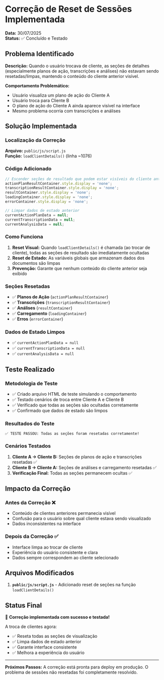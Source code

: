 # Correção de Reset de Sessões Implementada

**Data:** 30/07/2025  
**Status:** ✅ Concluído e Testado

## Problema Identificado

**Descrição:** Quando o usuário trocava de cliente, as seções de detalhes (especialmente planos de ação, transcrições e análises) não estavam sendo resetadas/limpas, mantendo o conteúdo do cliente anterior visível.

**Comportamento Problemático:**
- Usuário visualiza um plano de ação do Cliente A
- Usuário troca para Cliente B
- O plano de ação do Cliente A ainda aparece visível na interface
- Mesmo problema ocorria com transcrições e análises

## Solução Implementada

### Localização da Correção
**Arquivo:** `public/js/script.js`  
**Função:** `loadClientDetails()` (linha ~1076)

### Código Adicionado

```javascript
// Esconder seções de resultado que podem estar visíveis do cliente anterior
actionPlanResultContainer.style.display = 'none';
transcriptionResultContainer.style.display = 'none';
resultContainer.style.display = 'none';
loadingContainer.style.display = 'none';
errorContainer.style.display = 'none';

// Limpar dados de estado anterior
currentActionPlanData = null;
currentTranscriptionData = null;
currentAnalysisData = null;
```

### Como Funciona

1. **Reset Visual:** Quando `loadClientDetails()` é chamada (ao trocar de cliente), todas as seções de resultado são imediatamente ocultadas
2. **Reset de Estado:** As variáveis globais que armazenam dados dos documentos são limpas
3. **Prevenção:** Garante que nenhum conteúdo do cliente anterior seja exibido

### Seções Resetadas

- ✅ **Planos de Ação** (`actionPlanResultContainer`)
- ✅ **Transcrições** (`transcriptionResultContainer`) 
- ✅ **Análises** (`resultContainer`)
- ✅ **Carregamento** (`loadingContainer`)
- ✅ **Erros** (`errorContainer`)

### Dados de Estado Limpos

- ✅ `currentActionPlanData = null`
- ✅ `currentTranscriptionData = null`
- ✅ `currentAnalysisData = null`

## Teste Realizado

### Metodologia de Teste
- ✅ Criado arquivo HTML de teste simulando o comportamento
- ✅ Testado cenários de troca entre Cliente A e Cliente B
- ✅ Verificado que todas as seções são ocultadas corretamente
- ✅ Confirmado que dados de estado são limpos

### Resultados do Teste
```
✅ TESTE PASSOU: Todas as seções foram resetadas corretamente!
```

### Cenários Testados
1. **Cliente A → Cliente B:** Seções de planos de ação e transcrições resetadas ✅
2. **Cliente B → Cliente A:** Seções de análises e carregamento resetadas ✅
3. **Verificação Final:** Todas as seções permanecem ocultas ✅

## Impacto da Correção

### Antes da Correção ❌
- Conteúdo de clientes anteriores permanecia visível
- Confusão para o usuário sobre qual cliente estava sendo visualizado
- Dados inconsistentes na interface

### Depois da Correção ✅
- Interface limpa ao trocar de cliente
- Experiência do usuário consistente e clara
- Dados sempre correspondem ao cliente selecionado

## Arquivos Modificados

1. **`public/js/script.js`** - Adicionado reset de seções na função `loadClientDetails()`

## Status Final

🎉 **Correção implementada com sucesso e testada!**

A troca de clientes agora:
- ✅ Reseta todas as seções de visualização
- ✅ Limpa dados de estado anterior
- ✅ Garante interface consistente
- ✅ Melhora a experiência do usuário

---

**Próximos Passos:** A correção está pronta para deploy em produção. O problema de sessões não resetadas foi completamente resolvido.
